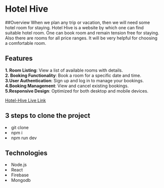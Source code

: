 # Hotel Hive

##Overview
When we plan any trip or vacation, then we will need some hotel room for staying. Hotel Hive is a website by which one can find suitable hotel room. One can book room and remain tension free for staying. Also there are rooms for all price ranges. It will be very helpful for choosing a comfortable room.

## Features

**1. Room Listing**: View a list of available rooms with details.<br>
**2. Booking Functionality**: Book a room for a specific date and time.<br>
**3.User Authentication**: Sign up and log in to manage your bookings.<br>
**4.Booking Management**: View and cancel existing bookings.<br>
**5.Responsive Design**: Optimized for both desktop and mobile devices.

[Hotel-Hive Live Link]( https://boisterous-strudel-2d14a7.netlify.app/)

## 3 steps to clone the project
<li>git clone</li>
<li>npm i</li>
<li>npm run dev</li>

## Technologies
<li>Node.js</li>
<li>React</li>
<li>Firebase</li>
<li>Mongodb</li>
